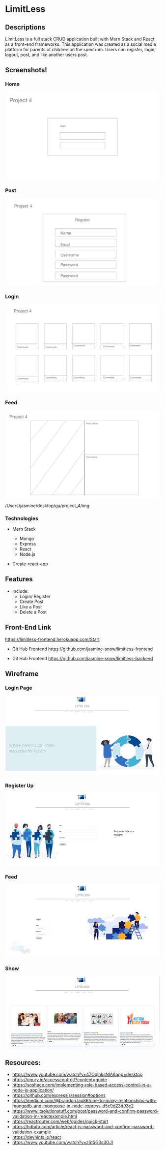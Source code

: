 # LimitLess

## Descriptions
LimitLess is a full stack CRUD application built with Mern Stack and React as a front-end frameworks. This application was created as a social media platform for parents of children on the spectrum. Users can register, login, logout, post, and like another users post.



## Screenshots!

### Home
![one](./img/screenshots1.png)

### Post
![two](./img/screenshots2.png)

### Login
![three](./img/screenshots3.png)

### Feed
![four](./img/screenshots4.png)

/Users/jasmine/desktop/ga/project_4/img
### Technologies

* Mern Stack
  * Mongo
  * Express
  * React
  * Node.js

* Create-react-app

## Features
* Include:
  * Login/ Register
  * Create Post
  * Like a Post
  * Delete a Post


## Front-End Link

https://limitless-frontend.herokuapp.com/Start

* Git Hub Frontend
https://github.com/jasmine-snow/limitless-frontend

* Git Hub Frontend
https://github.com/jasmine-snow/limitless-backend



##  Wireframe


### Login Page
![one](./img/1.png)

### Register Up
![two](./img/2.png)

### Feed
![three](./img/3.png)

### Show
![four](./img/4.png)





## Resources:
  * https://www.youtube.com/watch?v=47OqlhksNIA&app=desktop
  * https://onury.io/accesscontrol/?content=guide
  * https://soshace.com/implementing-role-based-access-control-in-a-node-js-application/
  * https://github.com/expressjs/session#options
  * https://medium.com/@brandon.lau86/one-to-many-relationships-with-mongodb-and-mongoose-in-node-express-d5c9d23d93c2
  * https://www.itsolutionstuff.com/post/password-and-confirm-password-validation-in-reactexample.html
  * https://reactrouter.com/web/guides/quick-start
  * https://hdtuto.com/article/react-js-password-and-confirm-password-validation-example
  * https://devhints.io/react
  * https://www.youtube.com/watch?v=zSt5G3s3OJI

